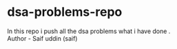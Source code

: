 # dsa-problems-repo
In this repo i push all the dsa problems what i have done .
<br>
Author - Saif uddin (saif)
